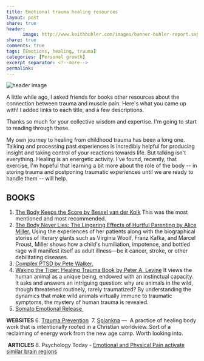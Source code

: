 ```yaml
--- 
title: Emotional trauma healing resources
layout: post
share: true
header:
      image: http://www.keithbuhler.com/images/banner-buhler-report.svg
share: true
comments: true
tags: [Emotions, healing, trauma]
categories: [Personal growth]
excerpt_separator: <!--more-->
permalink: 
---
```


![header image](http://www.bookshopsantacruz.com/sites/bookshopsantacruz.com/files/van_der_kolk_w_cover.jpg)

A little while ago, I asked friends for books other resources about the connection between trauma and muscle pain. Here's what you came up with! I added links to each title, and a few descriptions.

Thanks so much for your collective wisdom and expertise. I'm going to start to reading through these. 

My own journey to healing from childhood trauma has been a long one. Talking and processing past experiences is incredibly helpful for producing insight and taking control of your reactions towards life. But talking isn't everything. Healing is an energetic activity. I've found, recently, that exercise,  I'm hopeful that learning a bit more about the role of the body  -- in storing trauma and postponing traumatic experiences until we are ready to handle them -- will help. 


## **BOOKS**

<!--more-->

1. [The Body Keeps the Score by Bessel van der Kolk](https://amzn.to/2H57v3a) This was the most mentioned and most recommended.
2. [The Body Never Lies: The Lingering Effects of Hurtful Parenting by Alice Miller.](https://amzn.to/2HIgY1o)
Using the experiences of her patients along with the biographical stories of literary giants such as Virginia Woolf, Franz Kafka, and Marcel Proust, Miller shows how a child's humiliation, impotence, and bottled rage will manifest itself as adult illness―be it cancer, stroke, or other debilitating diseases.
3. [Complex PTSD by Pete Walker.](https://amzn.to/2HFjOEe)
4. [Waking the Tiger: Healing Trauma Book by Peter A. Levine](https://amzn.to/2J1ZkF9)
It views the human animal as a unique being, endowed with an instinctual capacity. It asks and answers an intriguing question: why are animals in the wild, though threatened routinely, rarely traumatized? By understanding the dynamics that make wild animals virtually immune to traumatic symptoms, the mystery of human trauma is revealed.
5. [Somato Emotional Release ](https://amzn.to/2IYXUeH)


**WEBSITES**
6. [Trauma Prevention](https://traumaprevention.com/) 
7. [Splankna](https://splankna.com/) —  A practice of healing body work that is intentionally rooted in a Christian worldview. Sort of a reclaiming of energy work from the new age camp. Worth looking into.

 **ARTICLES**
8. Psychology Today - [Emotional and Physical Pain activate similar brain regions](https://www.psychologytoday.com/us/blog/body-sense/201204/emotional-and-physical-pain-activate-similar-brain-regions)

